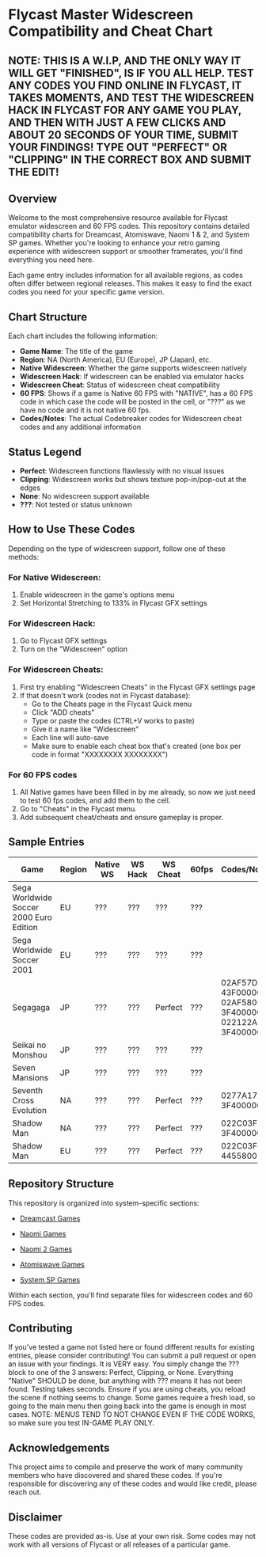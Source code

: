 # Flycast Master Widescreen Compatibility and Cheat Chart


## NOTE: THIS IS A W.I.P, AND THE ONLY WAY IT WILL GET "FINISHED", IS IF YOU ALL HELP. TEST ANY CODES YOU FIND ONLINE IN FLYCAST, IT TAKES MOMENTS, AND TEST THE WIDESCREEN HACK IN FLYCAST FOR ANY GAME YOU PLAY, AND THEN WITH JUST A FEW CLICKS AND ABOUT 20 SECONDS OF YOUR TIME, SUBMIT YOUR FINDINGS! TYPE OUT "PERFECT" OR "CLIPPING" IN THE CORRECT BOX AND SUBMIT THE EDIT!


## Overview

Welcome to the most comprehensive resource available for Flycast emulator widescreen and 60 FPS codes. This repository contains detailed compatibility charts for Dreamcast, Atomiswave, Naomi 1 & 2, and System SP games. Whether you're looking to enhance your retro gaming experience with widescreen support or smoother framerates, you'll find everything you need here.

Each game entry includes information for all available regions, as codes often differ between regional releases. This makes it easy to find the exact codes you need for your specific game version.

## Chart Structure

Each chart includes the following information:
- **Game Name**: The title of the game
- **Region**: NA (North America), EU (Europe), JP (Japan), etc.
- **Native Widescreen**: Whether the game supports widescreen natively
- **Widescreen Hack**: If widescreen can be enabled via emulator hacks
- **Widescreen Cheat**: Status of widescreen cheat compatibility
- **60 FPS**: Shows if a game is Native 60 FPS with "NATIVE", has a 60 FPS code in which case the code will be posted in the cell, or "???" as we have no code and it is not native 60 fps. 
- **Codes/Notes**: The actual Codebreaker codes for Widescreen cheat codes and any additional information

## Status Legend

- **Perfect**: Widescreen functions flawlessly with no visual issues
- **Clipping**: Widescreen works but shows texture pop-in/pop-out at the edges
- **None**: No widescreen support available
- **???**: Not tested or status unknown

## How to Use These Codes

Depending on the type of widescreen support, follow one of these methods:

### For Native Widescreen:
1. Enable widescreen in the game's options menu
2. Set Horizontal Stretching to 133% in Flycast GFX settings

### For Widescreen Hack:
1. Go to Flycast GFX settings
2. Turn on the "Widescreen" option

### For Widescreen Cheats:
1. First try enabling "Widescreen Cheats" in the Flycast GFX settings page
2. If that doesn't work (codes not in Flycast database):
   - Go to the Cheats page in the Flycast Quick menu
   - Click "ADD cheats"
   - Type or paste the codes (CTRL+V works to paste)
   - Give it a name like "Widescreen"
   - Each line will auto-save
   - Make sure to enable each cheat box that's created (one box per code in format "XXXXXXXX XXXXXXXX")

### For 60 FPS codes
1. All Native games have been filled in by me already, so now we just need to test 60 fps codes, and add them to the cell.
2. Go to "Cheats" in the Flycast menu.
3. Add subsequent cheat/cheats and ensure gameplay is proper.

## Sample Entries

| Game | Region | Native WS | WS Hack | WS Cheat |  60fps   |    Codes/Notes     |
|------|--------|-----------|---------|----------|----------|--------------------|
| Sega Worldwide Soccer 2000 Euro Edition | EU | ??? | ??? | ??? | ??? | |
| Sega Worldwide Soccer 2001 | EU | ??? | ??? | ??? | ??? | |
| Segagaga | JP | ??? | ??? | Perfect | ??? | 02AF57DC 43F00000, 02AF580C 3F400000, 022122A0 3F400000 |
| Seikai no Monshou | JP | ??? | ??? | ??? |??? | |
| Seven Mansions | JP | ??? | ??? | ??? | ??? | |
| Seventh Cross Evolution | NA | ??? | ??? | Perfect | ??? | 0277A178 3F400000 |
| Shadow Man | NA | ??? | ??? | Perfect | ??? | 022C03F4 3F400000 |
| Shadow Man | EU | ??? | ??? | Perfect | ??? | 022C03F8 44558000 |

## Repository Structure

This repository is organized into system-specific sections:

- [Dreamcast Games](https://github.com/nexus382/Flycast-Widescreen-Compatability-And-Cheat-Chart/blob/main/Dreamcast%20Widescreen.md)

- [Naomi Games](https://github.com/nexus382/Flycast-Widescreen-Compatability-And-Cheat-Chart/blob/main/arcade%20widescreen.md#naomi)

- [Naomi 2 Games](https://github.com/nexus382/Flycast-Widescreen-Compatability-And-Cheat-Chart/blob/main/arcade%20widescreen.md#naomi-2)

- [Atomiswave Games](https://github.com/nexus382/Flycast-Widescreen-Compatability-And-Cheat-Chart/blob/main/arcade%20widescreen.md#atomiswave)
 
- [System SP Games](https://github.com/nexus382/Flycast-Widescreen-Compatability-And-Cheat-Chart/blob/main/arcade%widescreen.md#system-sp)

Within each section, you'll find separate files for widescreen codes and 60 FPS codes.

## Contributing

If you've tested a game not listed here or found different results for existing entries, please consider contributing! You can submit a pull request or open an issue with your findings. It is VERY easy. You simply change the ??? block to one of the 3 answers: Perfect, Clipping, or None. Everything "Native" SHOULD be done, but anything with ??? means it has not been found. Testing takes seconds. Ensure if you are using cheats, you reload the scene if nothing seems to change. Some games require a fresh load, so going to the main menu then going back into the game is enough in most cases. NOTE: MENUS TEND TO NOT CHANGE EVEN IF THE CODE WORKS, so make sure you test IN-GAME PLAY ONLY.
## Acknowledgements

This project aims to compile and preserve the work of many community members who have discovered and shared these codes. If you're responsible for discovering any of these codes and would like credit, please reach out.

## Disclaimer

These codes are provided as-is. Use at your own risk. Some codes may not work with all versions of Flycast or all releases of a particular game.
